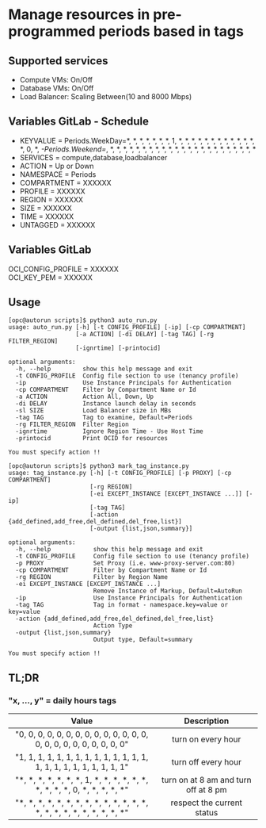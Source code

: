 # Manage resources in pre-programmed periods based in tags

## Supported services

* Compute VMs: On/Off  
* Database VMs: On/Off
* Load Balancer: Scaling Between(10 and 8000 Mbps)

## Variables GitLab - Schedule

* KEYVALUE    = Periods.WeekDay=*, *, *, *, *, *, *, 1, *, *, *, *, *, *, *, *, *, *, *, *, *, 0, *, *-Periods.Weekend=*, *, *, *, *, *, *, *, *, *, *, *, *, *, *, *, *, *, *, *, *, *, *, *
* SERVICES    = compute,database,loadbalancer
* ACTION      = Up or Down
* NAMESPACE   = Periods
* COMPARTMENT = XXXXXX
* PROFILE     = XXXXXX
* REGION      = XXXXXX
* SIZE        = XXXXXX
* TIME        = XXXXXX
* UNTAGGED    = XXXXXX

## Variables GitLab

OCI_CONFIG_PROFILE = XXXXXX  
OCI_KEY_PEM        = XXXXXX

## Usage

```
[opc@autorun scripts]$ python3 auto_run.py
usage: auto_run.py [-h] [-t CONFIG_PROFILE] [-ip] [-cp COMPARTMENT]
                   [-a ACTION] [-di DELAY] [-tag TAG] [-rg FILTER_REGION]
                   [-ignrtime] [-printocid]

optional arguments:
  -h, --help         show this help message and exit
  -t CONFIG_PROFILE  Config file section to use (tenancy profile)
  -ip                Use Instance Principals for Authentication
  -cp COMPARTMENT    Filter by Compartment Name or Id
  -a ACTION          Action All, Down, Up
  -di DELAY          Instance launch delay in seconds
  -sl SIZE           Load Balancer size in MBs
  -tag TAG           Tag to examine, Default=Periods
  -rg FILTER_REGION  Filter Region
  -ignrtime          Ignore Region Time - Use Host Time
  -printocid         Print OCID for resources

You must specify action !!

[opc@autorun scripts]$ python3 mark_tag_instance.py
usage: tag_instance.py [-h] [-t CONFIG_PROFILE] [-p PROXY] [-cp COMPARTMENT]
                       [-rg REGION]
                       [-ei EXCEPT_INSTANCE [EXCEPT_INSTANCE ...]] [-ip]
                       [-tag TAG]
                       [-action {add_defined,add_free,del_defined,del_free,list}]
                       [-output {list,json,summary}]

optional arguments:
  -h, --help            show this help message and exit
  -t CONFIG_PROFILE     Config file section to use (tenancy profile)
  -p PROXY              Set Proxy (i.e. www-proxy-server.com:80)
  -cp COMPARTMENT       Filter by Compartment Name or Id
  -rg REGION            Filter by Region Name
  -ei EXCEPT_INSTANCE [EXCEPT_INSTANCE ...]
                        Remove Instance of Markup, Default=AutoRun
  -ip                   Use Instance Principals for Authentication
  -tag TAG              Tag in format - namespace.key=value or key=value
  -action {add_defined,add_free,del_defined,del_free,list}
                        Action Type
  -output {list,json,summary}
                        Output type, Default=summary

You must specify action !!
```

## TL;DR

### "x, ..., y" = daily hours tags

|    Value    | Description |
|    :----:   |    :----:   |
| "0, 0, 0, 0, 0, 0, 0, 0, 0, 0, 0, 0, 0, 0, 0, 0, 0, 0, 0, 0, 0, 0, 0, 0" | turn on every hour |
| "1, 1, 1, 1, 1, 1, 1, 1, 1, 1, 1, 1, 1, 1, 1, 1, 1, 1, 1, 1, 1, 1, 1, 1" | turn off every hour |
| "*, *, *, *, *, *, *, 1, *, *, *, *, *, *, *, *, *, *, 0, *, *, *, *, *" | turn on at 8 am and turn off at 8 pm |
| "*, *, *, *, *, *, *, *, *, *, *, *, *, *, *, *, *, *, *, *, *, *, *, *" | respect the current status |

